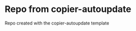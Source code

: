 # Repo from copier-autoupdate

Repo created with the copier-autoupdate template

<!-- other stuff -->
